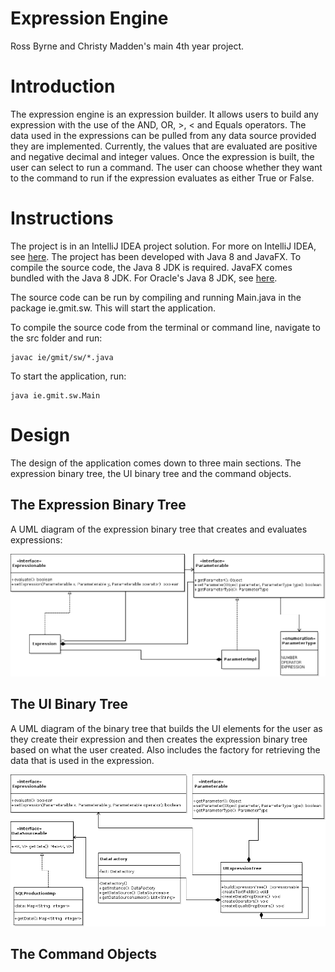 # Expression Engine
Ross Byrne and Christy Madden's main 4th year project.

# Introduction
The expression engine is an expression builder. It allows users to build any expression with the use of the AND, OR, >, < and Equals operators. The data used in the expressions can be pulled from any data source provided they are implemented. Currently, the values that are evaluated are positive and negative decimal and integer values. Once the expression is built, the user can select to run a command. The user can choose whether they want to the command to run if the expression evaluates as either True or False.

# Instructions
The project is in an IntelliJ IDEA project solution. For more on IntelliJ IDEA, see [here](https://www.jetbrains.com/idea/). The project has been developed with Java 8 and JavaFX. To compile the source code, the Java 8 JDK is required. JavaFX comes bundled with the Java 8 JDK. For Oracle's Java 8 JDK, see [here](http://www.oracle.com/technetwork/java/javase/downloads/jdk8-downloads-2133151.html). 

The source code can be run by compiling and running Main.java in the package ie.gmit.sw. This will start the application.

To compile the source code from the terminal or command line, navigate to the src folder and run:
```
javac ie/gmit/sw/*.java
```
To start the application, run:
```
java ie.gmit.sw.Main
```
# Design
The design of the application comes down to three main sections. The expression binary tree, the UI binary tree and the command objects.

## The Expression Binary Tree

A UML diagram of the expression binary tree that creates and evaluates expressions:

![Expression UML Diagram](imgs/Expressionable-Parameterable.png)

## The UI Binary Tree

A UML diagram of the binary tree that builds the UI elements for the user as they create their expression and then creates the expression binary tree based on what the user created. Also includes the factory for retrieving the data that is used in the expression.

![UIExpression UML Diagram](imgs/UIExpressionTree-DataFactory.png)

## The Command Objects



 
